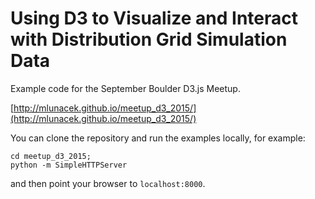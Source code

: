 # Using D3 to Visualize and Interact with Distribution Grid Simulation Data

Example code for the September Boulder D3.js Meetup.

[http://mlunacek.github.io/meetup_d3_2015/](http://mlunacek.github.io/meetup_d3_2015/)

You can clone the repository and run the examples locally, for example:

    cd meetup_d3_2015;
    python -m SimpleHTTPServer
    
and then point your browser to `localhost:8000`.



